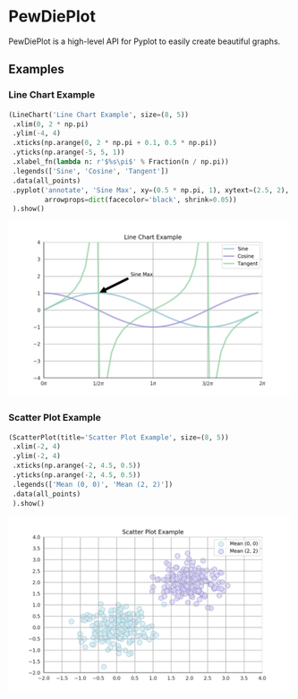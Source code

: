 # PewDiePlot

PewDiePlot is a high-level API for Pyplot to easily create beautiful graphs.

## Examples

### Line Chart Example
```python
(LineChart('Line Chart Example', size=(8, 5))
 .xlim(0, 2 * np.pi)
 .ylim(-4, 4)
 .xticks(np.arange(0, 2 * np.pi + 0.1, 0.5 * np.pi))
 .yticks(np.arange(-5, 5, 1))
 .xlabel_fn(lambda n: r'$%s\pi$' % Fraction(n / np.pi))
 .legends(['Sine', 'Cosine', 'Tangent'])
 .data(all_points)
 .pyplot('annotate', 'Sine Max', xy=(0.5 * np.pi, 1), xytext=(2.5, 2),
         arrowprops=dict(facecolor='black', shrink=0.05))
 ).show()
```

![alt text](./images/linechart_example.png)

### Scatter Plot Example
```python
(ScatterPlot(title='Scatter Plot Example', size=(8, 5))
 .xlim(-2, 4)
 .ylim(-2, 4)
 .xticks(np.arange(-2, 4.5, 0.5))
 .yticks(np.arange(-2, 4.5, 0.5))
 .legends(['Mean (0, 0)', 'Mean (2, 2)'])
 .data(all_points)
 ).show()
```

![alt text](./images/scatterplot_example.png)
